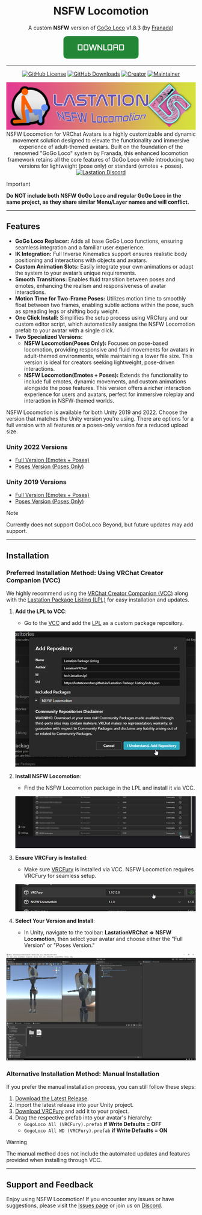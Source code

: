 <div align="center">

# NSFW Locomotion

A custom **NSFW** version of [GoGo Loco](https://teeth-fetch-gdl.craft.me/CxY701Ne9Ng5Ev) v1.8.3 (by [Franada](https://twitter.com/franadaVRC))

[![Download Now](./media/Download_Button.png)](https://lastationvrchat.github.io/Lastation-Package-Listing/)

---------------------------------------

[![GitHub License](https://img.shields.io/github/license/LastationVRChat/NSFW-Locomotion?style=for-the-badge&labelColor=c92078&color=e33b92)](https://github.com/LastationVRChat/NSFW-Locomotion/blob/main/LICENSE)
[![GitHub Downloads](https://img.shields.io/github/downloads/LastationVRChat/NSFW-Locomotion/total?style=for-the-badge&labelColor=c92078&color=e33b92)](https://github.com/LastationVRChat/NSFW-Locomotion/releases/latest)
[![Creator](https://img.shields.io/badge/Created%20By-Drake-696969?style=for-the-badge&labelColor=c92078&color=e33b92)](https://vrchat.com/home/user/usr_415fe19c-5030-429a-a6af-2121e304010e)
[![Maintainer](https://img.shields.io/badge/Maintained%20By-KuryKat-696969?style=for-the-badge&labelColor=c92078&color=e33b92)](https://vrchat.com/home/user/usr_88edd638-41f7-4b86-81d2-425589e38828)

![NSFW Locomotion Banner](./media/NSFWLocomotionBanner.png)
NSFW Locomotion for VRChat Avatars is a highly customizable and dynamic movement solution designed to elevate the functionality and immersive experience of adult-themed avatars. Built on the foundation of the renowned "GoGo Loco" system by Franada, this enhanced locomotion framework retains all the core features of GoGo Loco while introducing two versions for lightweight (pose only) or standard (emotes + poses).
[![Lastation Discord](https://discord.com/api/guilds/979168103063765022/widget.png?style=banner2)](https://discord.gg/lastation)

</div>

> [!IMPORTANT]
> **Do NOT include both NSFW GoGo Loco and regular GoGo Loco in the same project, as they share similar Menu/Layer names and will conflict.**

---------------------------------------

## Features
- **GoGo Loco Replacer:** Adds all base GoGo Loco functions, ensuring seamless integration and a familiar user experience.
- **IK Integration:** Full Inverse Kinematics support ensures realistic body positioning and interactions with objects and avatars.
- **Custom Animation Slots:** Easily integrate your own animations or adapt the system to your avatar’s unique requirements.
- **Smooth Transitions:** Enables fluid transition between poses and emotes, enhancing the realism and responsiveness of avatar interactions.
- **Motion Time for Two-Frame Poses:** Utilizes motion time to smoothly float between two frames, enabling subtle actions within the pose, such as spreading legs or shifting body weight.
- **One Click Install:** Simplifies the setup process using VRCfury and our custom editor script, which automatically assigns the NSFW Locomotion prefab to your avatar with a single click.
- **Two Specialized Versions:** 
  - **NSFW Locomotion(Poses Only):** Focuses on pose-based locomotion, providing responsive and fluid movements for avatars in adult-themed environments, while maintaining a lower file size. This version is ideal for creators seeking lightweight, pose-driven interactions.
  - **NSFW Locomotion(Emotes + Poses):** Extends the functionality to include full emotes, dynamic movements, and custom animations alongside the pose features. This version offers a richer interaction experience for users and avatars, perfect for immersive roleplay and interaction in NSFW-themed worlds.

NSFW Locomotion is available for both Unity 2019 and 2022. Choose the version that matches the Unity version you're using. There are options for a full version with all features or a poses-only version for a reduced upload size.

### Unity 2022 Versions

- [Full Version (Emotes + Poses)](https://github.com/LastationVRChat/NSFW-Locomotion/tree/2022/full)
- [Poses Version (Poses Only)](https://github.com/LastationVRChat/NSFW-Locomotion/tree/2022/poses)

### Unity 2019 Versions

- [Full Version (Emotes + Poses)](https://github.com/LastationVRChat/NSFW-Locomotion/tree/2019/full)
- [Poses Version (Poses Only)](https://github.com/LastationVRChat/NSFW-Locomotion/tree/2019/poses)

> [!NOTE]
> Currently does not support GoGoLoco Beyond, but future updates may add support.

---------------------------------------

## Installation

### Preferred Installation Method: Using VRChat Creator Companion (VCC)

We highly recommend using the [VRChat Creator Companion (VCC)](https://vcc.docs.vrchat.com/) along with the [Lastation Package Listing (LPL)](https://lastationvrchat.github.io/Lastation-Package-Listing/) for easy installation and updates.

1. **Add the LPL to VCC**:
   - Go to the [VCC](https://vcc.docs.vrchat.com/) and add the [LPL](https://lastationvrchat.github.io/Lastation-Package-Listing/) as a custom package repository.

   ![LPL Added to VCC](./media/LPLonVCC.png)

2. **Install NSFW Locomotion**:
   - Find the NSFW Locomotion package in the LPL and install it via VCC.

   ![NSFW Locomotion Package Installed](./media/NSFWLocoOnVCC.png)

3. **Ensure VRCFury is Installed**:
   - Make sure [VRCFury](https://vrcfury.com/download/) is installed via VCC. NSFW Locomotion requires VRCFury for seamless setup.

   ![VRCFury Installed](./media/VRCFuryOnVCC.png)

4. **Select Your Version and Install**:
   - In Unity, navigate to the toolbar: **LastationVRChat => NSFW Locomotion**, then select your avatar and choose either the "Full Version" or "Poses Version."

  ![Installing Prefab](./media/InstallingNSFWPrefabs.gif)

### Alternative Installation Method: Manual Installation

If you prefer the manual installation process, you can still follow these steps:

1. [Download the Latest Release](https://github.com/LastationVRChat/NSFW-Locomotion/releases/latest).
2. Import the latest release into your Unity project.
3. [Download VRCFury](https://vrcfury.com/download) and add it to your project.
4. Drag the respective prefab into your avatar's hierarchy:
   - `GogoLoco All (VRCFury).prefab` **if Write Defaults = OFF**
   - `GogoLoco All WD (VRCFury).prefab` **if Write Defaults = ON**

> [!WARNING]
> The manual method does not include the automated updates and features provided when installing through VCC.

---------------------------------------

## Support and Feedback

Enjoy using NSFW Locomotion! If you encounter any issues or have suggestions, please visit the [Issues page](https://github.com/LastationVRChat/NSFW-Locomotion/issues) or join us on [Discord](https://discord.gg/lastation).

